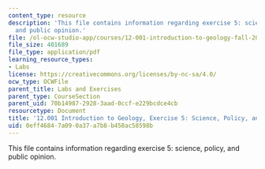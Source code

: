 ```yaml
---
content_type: resource
description: 'This file contains information regarding exercise 5: science, policy,
  and public opinion.'
file: /ol-ocw-studio-app/courses/12-001-introduction-to-geology-fall-2013/0eff46847a090a37a7b8b458ac58598b_MIT12_001F13_Ex5_Cl_D_Inst.pdf
file_size: 401689
file_type: application/pdf
learning_resource_types:
- Labs
license: https://creativecommons.org/licenses/by-nc-sa/4.0/
ocw_type: OCWFile
parent_title: Labs and Exercises
parent_type: CourseSection
parent_uid: 70b14987-2928-3aad-0ccf-e229bcdce4cb
resourcetype: Document
title: '12.001 Introduction to Geology, Exercise 5: Science, Policy, and Public Opinion'
uid: 0eff4684-7a09-0a37-a7b8-b458ac58598b
---
```

This file contains information regarding exercise 5: science, policy, and public opinion.